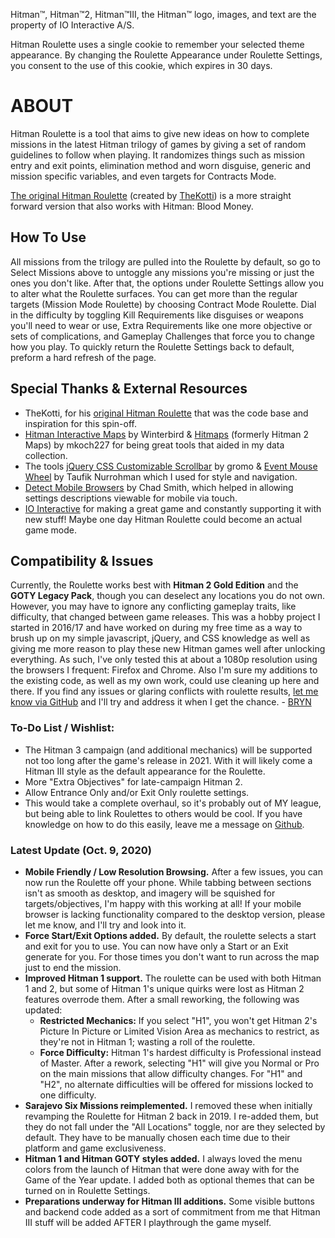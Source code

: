 Hitman™, Hitman™2, Hitman™III, the Hitman™ logo, images, and text are the property of IO Interactive A/S.

Hitman Roulette uses a single cookie to remember your selected theme appearance. By changing the Roulette Appearance under Roulette Settings, you consent to the use of this cookie, which expires in 30 days.

# ABOUT

Hitman Roulette is a tool that aims to give new ideas on how to complete missions in the latest Hitman trilogy of games by giving a set of random guidelines to follow when playing. It randomizes things such as mission entry and exit points, elimination method and worn disguise, generic and mission specific variables, and even targets for Contracts Mode.

[The original Hitman Roulette](https://thekotti.github.io/about.html) (created by [TheKotti](https://twitter.com/TheKotti)) is a more straight forward version that also works with Hitman: Blood Money.

## How To Use

All missions from the trilogy are pulled into the Roulette by default, so go to Select Missions above to untoggle any missions you're missing or just the ones you don't like.
After that, the options under Roulette Settings allow you to alter what the Roulette surfaces. You can get more than the regular targets (Mission Mode Roulette) by choosing Contract Mode Roulette. Dial in the difficulty by toggling Kill Requirements like disguises or weapons you'll need to wear or use, Extra Requirements like one more objective or sets of complications, and Gameplay Challenges that force you to change how you play.
To quickly return the Roulette Settings back to default, preform a hard refresh of the page.

## Special Thanks & External Resources
* TheKotti, for his [original Hitman Roulette](https://thekotti.github.io/about.html) that was the code base and inspiration for this spin-off.
* [Hitman Interactive Maps](http://hitmanmaps.com/) by Winterbird & [Hitmaps](https://www.hitmaps.com/) (formerly Hitman 2 Maps) by mkoch227 for being great tools that aided in my data collection.
* The tools [jQuery CSS Customizable Scrollbar](https://github.com/gromo/jquery.scrollbar) by gromo & [Event Mouse Wheel](https://www.dte.web.id/2013/02/event-mouse-wheel.html) by Taufik Nurrohman which I used for style and navigation.
* [Detect Mobile Browsers](http://detectmobilebrowsers.com/) by Chad Smith, which helped in allowing settings descriptions viewable for mobile via touch.
* [IO Interactive](https://www.ioi.dk/) for making a great game and constantly supporting it with new stuff! Maybe one day Hitman Roulette could become an actual game mode.

## Compatibility & Issues

Currently, the Roulette works best with **Hitman 2 Gold Edition** and the **GOTY Legacy Pack**, though you can deselect any locations you do not own. However, you may have to ignore any conflicting gameplay traits, like difficulty, that changed between game releases.
This was a hobby project I started in 2016/17 and have worked on during my free time as a way to brush up on my simple javascript, jQuery, and CSS knowledge as well as giving me more reason to play these new Hitman games well after unlocking everything. As such, I've only tested this at about a 1080p resolution using the browsers I frequent: Firefox and Chrome. Also I'm sure my additions to the existing code, as well as my own work, could use cleaning up here and there. If you find any issues or glaring conflicts with roulette results, [let me know via GitHub](https://github.com/BRYN4444/HitmanRoulette/issues) and I'll try and address it when I get the chance. - [BRYN](http://bryn.info/)

### To-Do List / Wishlist:
* The Hitman 3 campaign (and additional mechanics) will be supported not too long after the game's release in 2021. With it will likely come a Hitman III style as the default appearance for the Roulette.
* More "Extra Objectives" for late-campaign Hitman 2.
* Allow Entrance Only and/or Exit Only roulette settings.
* This would take a complete overhaul, so it's probably out of MY league, but being able to link Roulettes to others would be cool. If you have knowledge on how to do this easily, leave me a message on [Github](https://github.com/BRYN4444/HitmanRoulette/issues).

### Latest Update (Oct. 9, 2020)
* **Mobile Friendly / Low Resolution Browsing.** After a few issues, you can now run the Roulette off your phone. While tabbing between sections isn't as smooth as desktop, and imagery will be squished for targets/objectives, I'm happy with this working at all! If your mobile browser is lacking functionality compared to the desktop version, please let me know, and I'll try and look into it.
* **Force Start/Exit Options added.** By default, the roulette selects a start and exit for you to use. You can now have only a Start or an Exit generate for you. For those times you don't want to run across the map just to end the mission.
* **Improved Hitman 1 support.** The roulette can be used with both Hitman 1 and 2, but some of Hitman 1's unique quirks were lost as Hitman 2 features overrode them. After a small reworking, the following was updated:
  * **Restricted Mechanics:** If you select "H1", you won't get Hitman 2's Picture In Picture or Limited Vision Area as mechanics to restrict, as they're not in Hitman 1; wasting a roll of the roulette.
  * **Force Difficulty:** Hitman 1's hardest difficulty is Professional instead of Master. After a rework, selecting "H1" will give you Normal or Pro on the main missions that allow difficulty changes. For "H1" and "H2", no alternate difficulties will be offered for missions locked to one difficulty.
* **Sarajevo Six Missions reimplemented.** I removed these when initially revamping the Roulette for Hitman 2 back in 2019. I re-added them, but they do not fall under the "All Locations" toggle, nor are they selected by default. They have to be manually chosen each time due to their platform and game exclusiveness.
* **Hitman 1 and Hitman GOTY styles added.** I always loved the menu colors from the launch of Hitman that were done away with for the Game of the Year update. I added both as optional themes that can be turned on in Roulette Settings.
* **Preparations underway for Hitman III additions.** Some visible buttons and backend code added as a sort of commitment from me that Hitman III stuff will be added AFTER I playthrough the game myself.